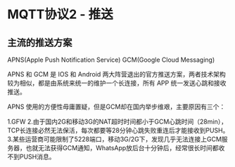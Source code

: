 # MQTT协议2 - 推送

## 主流的推送方案

APNS(Apple Push Notification Service)
GCM(Google Cloud Messaging)

APNS 和 GCM 是 IOS 和 Android 两大阵营退出的官方推送方案，两者技术架构较为相似，都是由系统来统一的维护一个长连接，所有 APP 统一发送心跳和接收推送。

APNS 使用的方便性毋庸置疑，但是GCM却在国内举步维艰，主要原因有三个：

1.GFW
2.由于国内2G和移动3G的NAT超时时间都小于GCM心跳时间（28min），TCP长连接必然无法保活，每次都要等28分钟心跳失败重连后才能接收到PUSH。
3.某些运营商可能限制了5228端口，移动3G/2G下，发现几乎无法连接上GCM服务器，也就无法获得GCM通知，WhatsApp放后台十分钟后，经常很长时间都收不到PUSH消息。
